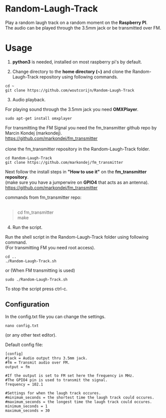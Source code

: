 # Random-Laugh-Track
Play a random laugh track on a random moment on the **Raspberry PI**.<br>
The audio can be played through the 3.5mm jack or be transmitted over FM.

<h1>Usage</h1>

1. **python3** is needed, installed on most raspberry pi's by default.

2. Change directory to the **home directory (~)** and clone the Random-Laugh-Track repository using following commands.

```
cd ~
git clone https://github.com/woutcorijn/Random-Laugh-Track
```

3. Audio playback.

For playing sound through the 3.5mm jack you need **OMXPlayer**.

```
sudo apt-get install omxplayer
```

For transmitting the FM Signal you need the fm_transmitter github repo by Marcin Kondej (markondej).
<br>
https://github.com/markondej/fm_transmitter
<br><br>
clone the fm_transmitter repository in the Random-Laugh-Track folder.
```
cd Random-Laugh-Track
git clone https://github.com/markondej/fm_transmitter
```
Next follow the install steps in **"How to use it"** on the **fm_transmitter repository**.<br>
(make sure you have a jumperwire on **GPIO4** that acts as an antenna).<br>
https://github.com/markondej/fm_transmitter

commands from fm_transmitter repo:<br><br>
> cd fm_transmitter <br>
> make

4. Run the script.<br>

Run the shell script in the Random-Laugh-Track folder using following command.<br>
(For transmitting FM you need root access).

```
cd ..
./Random-Laugh-Track.sh
```
or (When FM transmitting is used)
```
sudo ./Random-Laugh-Track.sh
```
To stop the script press ctrl-c.

<h2>Configuration</h2>
In the config.txt file you can change the settings.

```
nano config.txt
```
(or any other text editor).

Default config file:

```
[config]
#jack = Audio output thru 3.5mm jack.
#fm = Transmit audio over FM.
output = fm

#If the output is set to FM set here the frequency in MHz.
#The GPIO4 pin is used to transmit the signal.
frequency = 102.1

#Settings for when the laugh track occures.
#minimum_seconds = the shortest time the laugh track could occures.
#maximum_seconds = the longest time the laugh track could occures.
minimum_seconds = 1
maximum_seconds = 30
```
